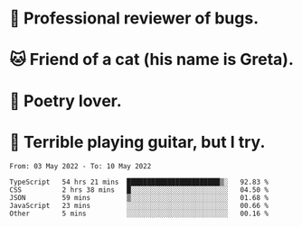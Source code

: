 # 🐛 Professional reviewer of bugs.
# 🐱 Friend of a cat (his name is Greta).
# 📜 Poetry lover.
# 🎸 Terrible playing guitar, but I try.

<!--START_SECTION:waka-->

```text
From: 03 May 2022 - To: 10 May 2022

TypeScript   54 hrs 21 mins  ███████████████████████▒░   92.83 %
CSS          2 hrs 38 mins   █░░░░░░░░░░░░░░░░░░░░░░░░   04.50 %
JSON         59 mins         ▒░░░░░░░░░░░░░░░░░░░░░░░░   01.68 %
JavaScript   23 mins         ░░░░░░░░░░░░░░░░░░░░░░░░░   00.66 %
Other        5 mins          ░░░░░░░░░░░░░░░░░░░░░░░░░   00.16 %
```

<!--END_SECTION:waka-->

